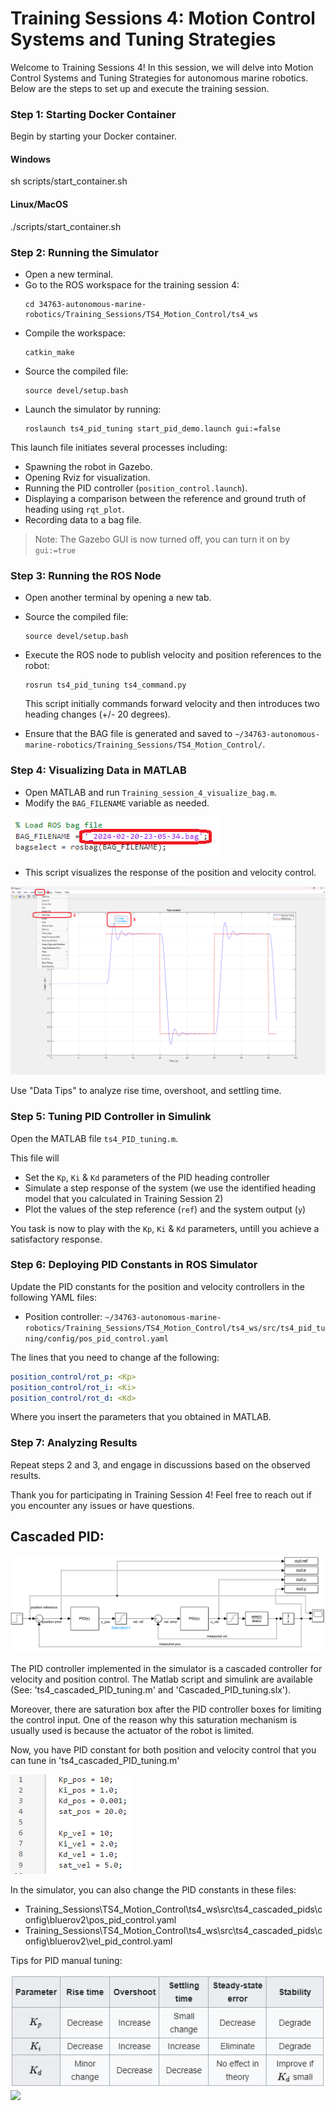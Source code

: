 # Training Sessions 4: Motion Control Systems and Tuning Strategies

Welcome to Training Sessions 4! In this session, we will delve into Motion Control Systems and Tuning Strategies for autonomous marine robotics. Below are the steps to set up and execute the training session.

### Step 1: Starting Docker Container
Begin by starting your Docker container.

#### Windows
  
  sh scripts/start_container.sh
  

#### Linux/MacOS

  ./scripts/start_container.sh

### Step 2: Running the Simulator

- Open a new terminal.
- Go to the ROS workspace for the training session 4:
  ```
  cd 34763-autonomous-marine-robotics/Training_Sessions/TS4_Motion_Control/ts4_ws
  ```
- Compile the workspace:
  ```
  catkin_make
  ```
- Source the compiled file:
  ```
  source devel/setup.bash
  ```
- Launch the simulator by running:
  ```
  roslaunch ts4_pid_tuning start_pid_demo.launch gui:=false
  ```
This launch file initiates several processes including:
  - Spawning the robot in Gazebo.
  - Opening Rviz for visualization.
  - Running the PID controller (`position_control.launch`).
  - Displaying a comparison between the reference and ground truth of heading using `rqt_plot`.
  - Recording data to a bag file.
  
> Note: The Gazebo GUI is now turned off, you can turn it on by `gui:=true`

### Step 3: Running the ROS Node
- Open another terminal by opening a new tab.
- Source the compiled file:
  ```
  source devel/setup.bash
  ```
- Execute the ROS node to publish velocity and position references to the robot:
  ```
  rosrun ts4_pid_tuning ts4_command.py
  ```
  This script initially commands forward velocity and then introduces two heading changes (+/- 20 degrees).

- Ensure that the BAG file is generated and saved to `~/34763-autonomous-marine-robotics/Training_Sessions/TS4_Motion_Control/`.

### Step 4: Visualizing Data in MATLAB
- Open MATLAB and run `Training_session_4_visualize_bag.m`.
- Modify the `BAG_FILENAME` variable as needed.

![](media/matlab_script_bag_file.png)
- This script visualizes the response of the position and velocity control.

![](media/matlab_yaw_control.png)

Use "Data Tips" to analyze rise time, overshoot, and settling time.

<!-- ### Step 5: System Identification
Execute the system identification script from Training Session 2 (`Training_session_2_Model_learning_Heading.mlx`) to obtain the state space or transfer function of the open-loop model. -->

### Step 5: Tuning PID Controller in Simulink

Open the MATLAB file `ts4_PID_tuning.m`.

This file will 
  - Set the `Kp`, `Ki` & `Kd` parameters of the PID heading controller 
  - Simulate a step response of the system (we use the identified heading model that you calculated in Training Session 2)
  - Plot the values of the step reference (`ref`) and the system output (`y`)

You task is now to play with the `Kp`, `Ki` & `Kd` parameters, untill you achieve a satisfactory response.

### Step 6: Deploying PID Constants in ROS Simulator
Update the PID constants for the position and velocity controllers in the following YAML files:
- Position controller: `~/34763-autonomous-marine-robotics/Training_Sessions/TS4_Motion_Control/ts4_ws/src/ts4_pid_tuning/config/pos_pid_control.yaml`

The lines that you need to change af the following:

```yaml
position_control/rot_p: <Kp>
position_control/rot_i: <Ki>
position_control/rot_d: <Kd>
```

Where you insert the parameters that you obtained in MATLAB.

### Step 7: Analyzing Results
Repeat steps 2 and 3, and engage in discussions based on the observed results.

Thank you for participating in Training Session 4! Feel free to reach out if you encounter any issues or have questions.


## Cascaded PID:

![](/media/PID_cascaded.png)

The PID controller implemented in the simulator is a cascaded controller for velocity and position control. The Matlab script and simulink are available (See: 'ts4_cascaded_PID_tuning.m' and 'Cascaded_PID_tuning.slx').

Moreover, there are saturation box after the PID controller boxes for limiting the control input. One of the reason why this saturation mechanism is usually used is because the actuator of the robot is limited.

Now, you have PID constant for both position and velocity control that you can tune in 'ts4_cascaded_PID_tuning.m'

![](/media/PID_constant.png)

In the simulator, you can also change the PID constants in these files:
- Training_Sessions\TS4_Motion_Control\ts4_ws\src\ts4_cascaded_pids\config\bluerov2\pos_pid_control.yaml
- Training_Sessions\TS4_Motion_Control\ts4_ws\src\ts4_cascaded_pids\config\bluerov2\vel_pid_control.yaml

Tips for PID manual tuning:

![](/media/PID_table.png)
![](/media/PID_Compensation_Animated.png)

